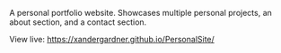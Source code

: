 A personal portfolio website. Showcases multiple personal projects, an about section, and a contact section.

View live: https://xandergardner.github.io/PersonalSite/

